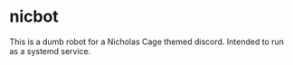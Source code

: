 # nicbot

This is a dumb robot for a Nicholas Cage themed discord. Intended to run as a systemd service.
